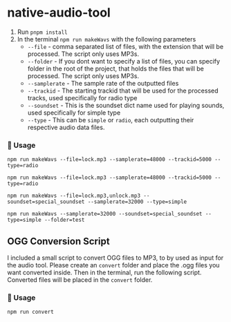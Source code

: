 # native-audio-tool
1. Run `pnpm install`
2. In the terminal `npm run makeWavs` with the following parameters
     - `--file` - comma separated list of files, with the extension that will be processed. The script only uses MP3s.
     - `--folder` - If you dont want to specify a list of files, you can specify folder in the root of the project, that holds the files that will be processed. The script only uses MP3s.
     - `--samplerate` - The sample rate of the outputted files
     - `--trackid` - The starting trackid that will be used for the processed tracks, used specifically for radio type
     - `--soundset` - This is the soundset dict name used for playing sounds, used specifically for simple type
     - `--type` - This can be `simple` or `radio`, each outputting their respective audio data files.


### 👀 Usage
`npm run makeWavs --file=lock.mp3 --samplerate=48000 --trackid=5000 --type=radio`

`npm run makeWavs --file=lock.mp3 --samplerate=48000 --trackid=5000 --type=radio`

`npm run makeWavs --file=lock.mp3,unlock.mp3 --soundset=special_soundset --samplerate=32000 --type=simple`

`npm run makeWavs --samplerate=32000 --soundset=special_soundset --type=simple --folder=test`

## OGG Conversion Script

I included a small script to convert OGG files to MP3, to by used as input for the audio tool. Please create an `convert` folder and place the .ogg files you want converted inside. Then in the terminal, run the following script. Converted files will be placed in the `convert` folder.


### 👀 Usage
`npm run convert`